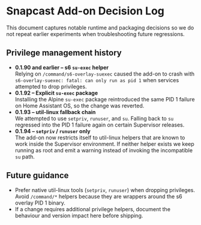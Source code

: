 # Snapcast Add-on Decision Log

This document captures notable runtime and packaging decisions so we do not
repeat earlier experiments when troubleshooting future regressions.

## Privilege management history

- **0.1.90 and earlier – s6 `su-exec` helper**  
  Relying on `/command/s6-overlay-suexec` caused the add-on to crash with
  `s6-overlay-suexec: fatal: can only run as pid 1` when services attempted to
  drop privileges.
- **0.1.92 – Explicit `su-exec` package**  
  Installing the Alpine `su-exec` package reintroduced the same PID 1 failure on
  Home Assistant OS, so the change was reverted.
- **0.1.93 – util-linux fallback chain**  
  We attempted to use `setpriv`, `runuser`, and `su`. Falling back to `su`
  regressed into the PID 1 failure again on certain Supervisor releases.
- **0.1.94 – `setpriv` / `runuser` only**  
  The add-on now restricts itself to util-linux helpers that are known to work
  inside the Supervisor environment. If neither helper exists we keep running as
  root and emit a warning instead of invoking the incompatible `su` path.

## Future guidance

- Prefer native util-linux tools (`setpriv`, `runuser`) when dropping
  privileges. Avoid `/command/*` helpers because they are wrappers around the
  s6 overlay PID 1 binary.
- If a change requires additional privilege helpers, document the behaviour and
  version impact here before shipping.
